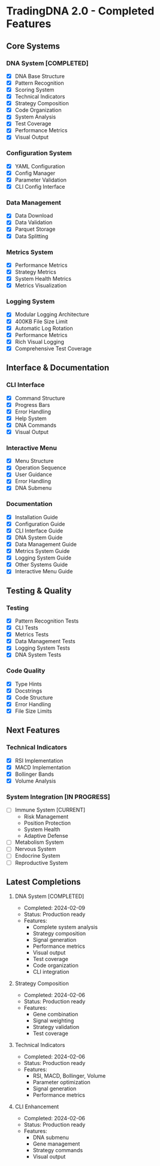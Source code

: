 # TradingDNA 2.0 - Completed Features

## Core Systems

### DNA System [COMPLETED]
- [x] DNA Base Structure
- [x] Pattern Recognition
- [x] Scoring System
- [x] Technical Indicators
- [x] Strategy Composition
- [x] Code Organization
- [x] System Analysis
- [x] Test Coverage
- [x] Performance Metrics
- [x] Visual Output

### Configuration System
- [x] YAML Configuration
- [x] Config Manager
- [x] Parameter Validation
- [x] CLI Config Interface

### Data Management
- [x] Data Download
- [x] Data Validation
- [x] Parquet Storage
- [x] Data Splitting

### Metrics System
- [x] Performance Metrics
- [x] Strategy Metrics
- [x] System Health Metrics
- [x] Metrics Visualization

### Logging System
- [x] Modular Logging Architecture
- [x] 400KB File Size Limit
- [x] Automatic Log Rotation
- [x] Performance Metrics
- [x] Rich Visual Logging
- [x] Comprehensive Test Coverage

## Interface & Documentation

### CLI Interface
- [x] Command Structure
- [x] Progress Bars
- [x] Error Handling
- [x] Help System
- [x] DNA Commands
- [x] Visual Output

### Interactive Menu
- [x] Menu Structure
- [x] Operation Sequence
- [x] User Guidance
- [x] Error Handling
- [x] DNA Submenu

### Documentation
- [x] Installation Guide
- [x] Configuration Guide
- [x] CLI Interface Guide
- [x] DNA System Guide
- [x] Data Management Guide
- [x] Metrics System Guide
- [x] Logging System Guide
- [x] Other Systems Guide
- [x] Interactive Menu Guide

## Testing & Quality

### Testing
- [x] Pattern Recognition Tests
- [x] CLI Tests
- [x] Metrics Tests
- [x] Data Management Tests
- [x] Logging System Tests
- [x] DNA System Tests

### Code Quality
- [x] Type Hints
- [x] Docstrings
- [x] Code Structure
- [x] Error Handling
- [x] File Size Limits

## Next Features

### Technical Indicators
- [x] RSI Implementation
- [x] MACD Implementation
- [x] Bollinger Bands
- [x] Volume Analysis

### System Integration [IN PROGRESS]
- [ ] Immune System [CURRENT]
  * Risk Management
  * Position Protection
  * System Health
  * Adaptive Defense
- [ ] Metabolism System
- [ ] Nervous System
- [ ] Endocrine System
- [ ] Reproductive System

## Latest Completions

1. DNA System [COMPLETED]
   - Completed: 2024-02-09
   - Status: Production ready
   - Features:
     * Complete system analysis
     * Strategy composition
     * Signal generation
     * Performance metrics
     * Visual output
     * Test coverage
     * Code organization
     * CLI integration

2. Strategy Composition
   - Completed: 2024-02-06
   - Status: Production ready
   - Features:
     * Gene combination
     * Signal weighting
     * Strategy validation
     * Test coverage

3. Technical Indicators
   - Completed: 2024-02-06
   - Status: Production ready
   - Features:
     * RSI, MACD, Bollinger, Volume
     * Parameter optimization
     * Signal generation
     * Performance metrics

4. CLI Enhancement
   - Completed: 2024-02-06
   - Status: Production ready
   - Features:
     * DNA submenu
     * Gene management
     * Strategy commands
     * Visual output
